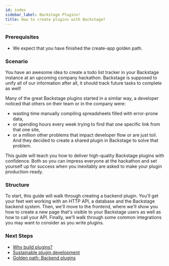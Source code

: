 ```yaml
---
id: index
sidebar_label: Backstage Plugins!
title: How to create plugins with Backstage?
---
```


### Prerequisites

- We expect that you have finished the create-app golden path.

### Scenario

You have an awesome idea to create a todo list tracker in your Backstage instance at an upcoming company hackathon. Backstage is supposed to unify all of our information after all, it should track future tasks to complete as well!

Many of the great Backstage plugins started in a similar way, a developer noticed that others on their team or in the company were:

- wasting time manually compiling spreadsheets filled with error-prone data,
- or spending hours every week trying to find that one specific link from that one site,
- or a million other problems that impact developer flow or are just toil.
  And they decided to create a shared plugin in Backstage to solve that problem.

This guide will teach you how to deliver high-quality Backstage plugins with confidence. Both so you can impress everyone at the hackathon and set yourself up for success when you inevitably are asked to make your plugin production-ready.

### Structure

To start, this guide will walk through creating a backend plugin. You'll get your feet wet working with an HTTP API, a database and the Backstage backend system. Then, we'll move to the frontend, where we'll show you how to create a new page that's visible to your Backstage users as well as how to call your API. Finally, we'll walk through some common integrations you may want to consider as you write plugins.

### Next Steps

- [Why build plugins?](./why-build-plugins.md)
- [Sustainable plugin development](./sustainable-plugin-development.md)
- [Golden path: Backend plugins](./backend/001-first-steps.md)
